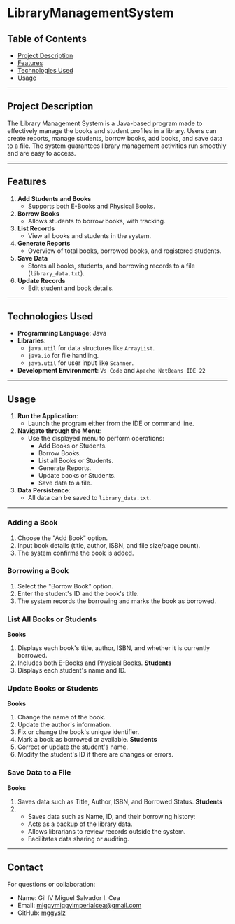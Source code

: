 # LibraryManagementSystem
## Table of Contents
- [Project Description](#project-description)
- [Features](#features)
- [Technologies Used](#technologies-used)
- [Usage](#usage)
---

## Project Description
The Library Management System is a Java-based program made to effectively manage the books and student profiles in a library. Users can create reports, manage students, borrow books, add books, and save data to a file. The system guarantees library management activities run smoothly and are easy to access.

---

## Features
1. **Add Students and Books**
   - Supports both E-Books and Physical Books.
2. **Borrow Books**
   - Allows students to borrow books, with tracking.
3. **List Records**
   - View all books and students in the system.
4. **Generate Reports**
   - Overview of total books, borrowed books, and registered students.
5. **Save Data**
   - Stores all books, students, and borrowing records to a file (`library_data.txt`).
6. **Update Records**
   - Edit student and book details.

---

## Technologies Used
- **Programming Language**: Java
- **Libraries**: 
  - `java.util` for data structures like `ArrayList`.
  - `java.io` for file handling.
  - `java.util` for user input like `Scanner`.
- **Development Environment**: `Vs Code` and `Apache NetBeans IDE 22` 

---


## Usage
1. **Run the Application**:
   - Launch the program either from the IDE or command line.
2. **Navigate through the Menu**:
   - Use the displayed menu to perform operations:
     - Add Books or Students.
     - Borrow Books.
     - List all Books or Students.
     - Generate Reports.
     - Update books or Students.
     - Save data to a file.
3. **Data Persistence**:
   - All data can be saved to `library_data.txt`.

---

### **Adding a Book**
1. Choose the "Add Book" option.
2. Input book details (title, author, ISBN, and file size/page count).
3. The system confirms the book is added.

### **Borrowing a Book**
1. Select the "Borrow Book" option.
2. Enter the student's ID and the book's title.
3. The system records the borrowing and marks the book as borrowed.

### **List All Books or Students**
 **Books**
1. Displays each book's title, author, ISBN, and whether it is currently borrowed.
2. Includes both E-Books and Physical Books.
**Students**
1. Displays each student's name and ID.

### **Update Books or Students**
 **Books**
1. Change the name of the book.
2. Update the author's information.
3. Fix or change the book's unique identifier.
4. Mark a book as borrowed or available.
 **Students**
1. Correct or update the student's name.
2. Modify the student's ID if there are changes or errors.

### **Save Data to a File**
 **Books**
1. Saves data such as Title, Author, ISBN, and Borrowed Status.
 **Students**
2. - Saves data such as Name, ID, and their borrowing history:
    - Acts as a backup of the library data.
    - Allows librarians to review records outside the system.
    - Facilitates data sharing or auditing.

---

## Contact
For questions or collaboration:
- Name: Gil IV Miguel Salvador I. Cea
- Email: miggymiggyimperialcea@gmail.com
- GitHub: [mggyslz](https://github.com/mggyslz)
 
